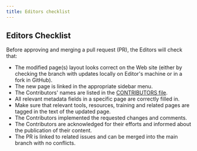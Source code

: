 ```yaml
---
title: Editors checklist
---
```


## Editors Checklist

Before approving and merging a pull request (PR), the Editors will check that:

- The modified page(s) layout looks correct on the Web site (either by checking the branch with updates locally on Editor's machine or in a fork in GitHub).
- The new page is linked in the appropriate sidebar menu.
- The Contributors' names are listed in the [CONTRIBUTORS file](_data/CONTRIBUTORS.yaml).
- All relevant metadata fields in a specific page are correctly filled in.
- Make sure that relevant tools, resources, training and related pages are tagged in the text of the updated page.
- The Contributors implemented the requested changes and comments.
- The Contributors are acknowledged for their efforts and informed about the publication of their content.
- The PR is linked to related issues and can be merged into the main branch with no conflicts.

